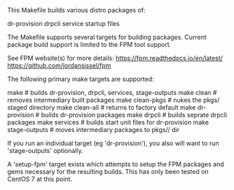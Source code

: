 
This Makefile builds various distro packages of:

  dr-provision
  drpcli
  service startup files

The Makefile supports several targets for building packages.  Current
package build support is limited to the FPM tool support.

See FPM website(s) for more details:
  https://fpm.readthedocs.io/en/latest/
  https://github.com/jordansissel/fpm


The following primary make targets are supported:

  make                 # builds dr-provision, drpcli, services, stage-outputs
  make clean           # removes intermediary built packages
  make clean-pkgs      # nukes the pkgs/ staged directory
  make clean-all       # returns to factory default
  make dr-provision    # builds dr-provision packages
  make drpcli          # builds seprate drpcli packages
  make services        # builds start unit files for dr-provision
  make stage-outputs   # moves intermediary packages to pkgs/<TYPE>/ dir

If you run an individual target (eg 'dr-provision'), you also will want to
run 'stage-outputs' optionally.

A 'setup-fpm' target exists which attempts to setup the FPM packages and
gems necessary for the resulting builds.  This has only been tested on
CentOS 7 at this point.
